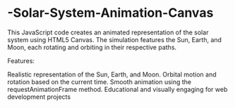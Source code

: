 # -Solar-System-Animation-Canvas
This JavaScript code creates an animated representation of the solar system using HTML5 Canvas. The simulation features the Sun, Earth, and Moon, each rotating and orbiting in their respective paths. 

Features:

Realistic representation of the Sun, Earth, and Moon.
Orbital motion and rotation based on the current time.
Smooth animation using the requestAnimationFrame method.
Educational and visually engaging for web development projects
